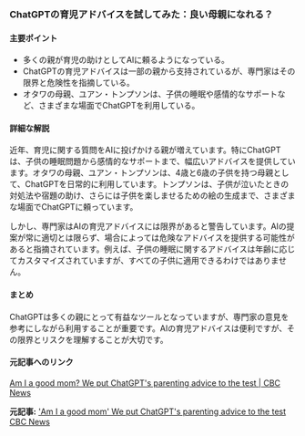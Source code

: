 ### ChatGPTの育児アドバイスを試してみた：良い母親になれる？

#### 主要ポイント
- 多くの親が育児の助けとしてAIに頼るようになっている。
- ChatGPTの育児アドバイスは一部の親から支持されているが、専門家はその限界と危険性を指摘している。
- オタワの母親、ユアン・トンプソンは、子供の睡眠や感情的なサポートなど、さまざまな場面でChatGPTを利用している。

#### 詳細な解説
近年、育児に関する質問をAIに投げかける親が増えています。特にChatGPTは、子供の睡眠問題から感情的なサポートまで、幅広いアドバイスを提供しています。オタワの母親、ユアン・トンプソンは、4歳と6歳の子供を持つ母親として、ChatGPTを日常的に利用しています。トンプソンは、子供が泣いたときの対処法や宿題の助け、さらには子供を楽しませるための絵の生成まで、さまざまな場面でChatGPTに頼っています。

しかし、専門家はAIの育児アドバイスには限界があると警告しています。AIの提案が常に適切とは限らず、場合によっては危険なアドバイスを提供する可能性があると指摘されています。例えば、子供の睡眠に関するアドバイスは年齢に応じてカスタマイズされていますが、すべての子供に適用できるわけではありません。

#### まとめ
ChatGPTは多くの親にとって有益なツールとなっていますが、専門家の意見を参考にしながら利用することが重要です。AIの育児アドバイスは便利ですが、その限界とリスクを理解することが大切です。

#### 元記事へのリンク
[Am I a good mom? We put ChatGPT's parenting advice to the test | CBC News](https://www.cbc.ca/news/canada/am-i-a-good-mom-we-put-chatgpt-s-parenting-advice-to-the-test-1.1234567)

**元記事:** ['Am I a good mom' We put ChatGPT's parenting advice to the test CBC News](https://www.cbc.ca/news/canada/ai-parenting-advice-1.7534527)